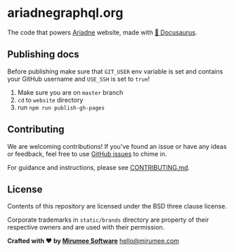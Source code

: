 # ariadnegraphql.org

The code that powers [Ariadne](https://github.com/mirumee/ariadne) website, made with [🦖 Docusaurus](https://docusaurus.io).


Publishing docs
---------------

Before publishing make sure that `GIT_USER` env variable is set and contains your GitHub username and `USE_SSH` is set to `true`!

1. Make sure you are on `master` branch
2. `cd` to `website` directory
3. run `npm run publish-gh-pages`


Contributing
------------

We are welcoming contributions! If you've found an issue or have any ideas or feedback, feel free to use [GitHub issues](https://github.com/mirumee/ariadne-website/issues) to chime in.

For guidance and instructions, please see [CONTRIBUTING.md](CONTRIBUTING.md).


License
-------

Contents of this repository are licensed under the BSD three clause license.

Corporate trademarks in `static/brands` directory are property of their respective owners and are used with their permission.

**Crafted with ❤️ by [Mirumee Software](http://mirumee.com)**
hello@mirumee.com
